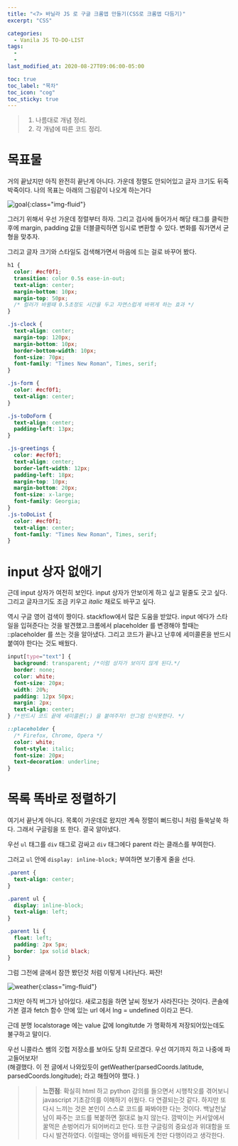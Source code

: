 ```yaml
---
title: "<7> 바닐라 JS 로 구글 크롬앱 만들기(CSS로 크롬앱 다듬기)"
excerpt: "CSS"

categories:
  - Vanila JS TO-DO-LIST
tags:
  -
  -
last_modified_at: 2020-08-27T09:06:00-05:00

toc: true
toc_label: "목차"
toc_icon: "cog"
toc_sticky: true
---
```


> 1. 나름대로 개념 정리.
> 2. 각 개념에 따른 코드 정리.

# 목표물

거의 끝났지만 아직 완전히 끝난게 아니다. 가운데 정렬도 안되어있고 글자 크기도 뒤죽박죽이다. 나의 목표는 아래의 그림같이 나오게 하는거다

![goal](https://yeonghunko.github.io/assets/img/vanila/goal.png){:class="img-fluid"}

그러기 위해서 우선 가운데 정렬부터 하자. 그리고 검사에 들어가서 해당 태그를 클릭한후에 margin, padding 값을 더블클릭하면 임시로 변환할 수 있다. 변화를 줘가면서 균형을 맞추자.

그리고 글자 크기와 스타일도 검색해가면서 마음에 드는 걸로 바꾸어 봤다.

```css
h1 {
  color: #ecf0f1;
  transition: color 0.5s ease-in-out;
  text-align: center;
  margin-bottom: 10px;
  margin-top: 50px;
  /* 컬러가 바뀔때 0.5초정도 시간을 두고 자연스럽게 바뀌게 하는 효과 */
}

.js-clock {
  text-align: center;
  margin-top: 120px;
  margin-bottom: 10px;
  border-bottom-width: 10px;
  font-size: 70px;
  font-family: "Times New Roman", Times, serif;
}

.js-form {
  color: #ecf0f1;
  text-align: center;
}

.js-toDoForm {
  text-align: center;
  padding-left: 13px;
}

.js-greetings {
  color: #ecf0f1;
  text-align: center;
  border-left-width: 12px;
  padding-left: 18px;
  margin-top: 10px;
  margin-bottom: 20px;
  font-size: x-large;
  font-family: Georgia;
}
.js-toDoList {
  color: #ecf0f1;
  text-align: center;
  font-family: "Times New Roman", Times, serif;
}
```

# input 상자 없애기

근데 input 상자가 여전히 보인다. input 상자가 안보이게 하고 싶고 밑줄도 긋고 싶다. 그리고 글자크기도 조금 키우고 _italic_ 채로도 바꾸고 싶다.

역시 구글 영어 검색이 짱이다. stackflow에서 많은 도움을 받았다. input 에다가 스타일을 입혀준다는 것을 발견했고.크롬에서 placeholder 를 변경해야 할때는 ::placeholder 를 쓰는 것을 알아냈다. 그리고 코드가 끝나고 난후에 세미콜론을 반드시 붙여야 한다는 것도 배웠다.

```css
input[type="text"] {
  background: transparent; /*이럼 상자가 보이지 않게 된다.*/
  border: none;
  color: white;
  font-size: 20px;
  width: 20%;
  padding: 12px 50px;
  margin: 2px;
  text-align: center;
} /*반드시 코드 끝에 세미콜론(;) 을 붙여주자! 안그럼 인식못한다. */

::placeholder {
  /* Firefox, Chrome, Opera */
  color: white;
  font-style: italic;
  font-size: 20px;
  text-decoration: underline;
}
```

# 목록 똑바로 정렬하기

여기서 끝난게 아니다. 목록이 가운데로 왔지만 계속 정렬이 뻐드렁니 처럼 들쑥날쑥 하다. 그래서 구글링을 또 한다. 결국 알아냈다.

우선 `ul` 태그를 `div` 태그로 감싸고 `div` 태그에다 parent 라는 클래스를 부여한다.

그러고 `ul` 안에 `display: inline-block;` 부여하면 보기좋게 줄을 선다.

```css
.parent {
  text-align: center;
}

.parent ul {
  display: inline-block;
  text-align: left;
}

.parent li {
  float: left;
  padding: 2px 5px;
  border: 1px solid black;
}
```

그럼 그전에 글에서 잠깐 봤던것 처럼 이렇게 나타난다. 짜잔!

![weather](https://yeonghunko.github.io/assets/img/vanila/weather.png){:class="img-fluid"}

그치만 아직 버그가 남아있다. 새로고침을 하면 날씨 정보가 사라진다는 것이다. 콘솔에 가본 결과 fetch 함수 안에 있는 url 에서 lng = undefined 이라고 뜬다.

근데 분명 localstorage 에는 value 값에 longitutde 가 명확하게 저장되어있는데도 불구하고 말이다.

우선 니콜라스 쌤의 깃헙 저장소를 보아도 당최 모르겠다. 우선 여기까지 하고 나중에 파고들어보자! \
(해결했다. 이 전 글에서 나와있듯이 getWeather(parsedCoords.latitude, parsedCoords.longitude); 라고 해줬어야 했다. )

> > **느낀점**: 확실히 html 하고 python 강의를 들으면서 시행착오를 겪어보니 javascript 기초강의를 이해하기 쉬웠다. 다 연결되는것 같다. 하지만 또다시 느끼는 것은 본인이 스스로 코드를 짜봐야한 다는 것이다. 백날천날 남이 짜주는 코드를 복붙하면 절대로 늘지 않는다. 깜박이는 커서앞에서 꿀먹은 손벙어리가 되어버리고 만다.
> > 또한 구글링의 중요성과 위대함을 또다시 발견하였다. 이럴때는 영어를 배워둔게 천만 다행이라고 생각한다.
